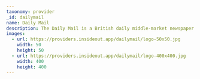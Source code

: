 ```yaml
---
taxonomy: provider
_id: dailymail
name: Daily Mail
description: The Daily Mail is a British daily middle-market newspaper published in London in a tabloid format. Founded in 1896, it is the United Kingdom's second-biggest-selling daily newspaper after The Sun.
images:
  - url: https://providers.insideout.app/dailymail/logo-50x50.jpg
    width: 50
    height: 50
  - url: https://providers.insideout.app/dailymail/logo-400x400.jpg
    width: 400
    height: 400
---
```

